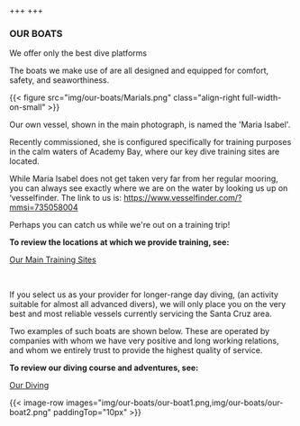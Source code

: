 +++
+++

### OUR BOATS



<span class="strapline">We offer only the best dive platforms </span>
 
<p>
The boats we make use of are all designed and equipped for comfort, safety, and seaworthiness.

{{< figure src="img/our-boats/MariaIs.png" class="align-right full-width-on-small" >}}

Our own vessel, shown in the main photograph, is named the 'Maria Isabel'.  

Recently commissioned, she is configured specifically for training purposes in the calm waters of Academy Bay, where our key dive training sites are located.   

While Maria Isabel does not get taken very far from her regular mooring, you can always see exactly where we are on the water by looking us up on ‘vesselfinder.  The link to us is: https://www.vesselfinder.com/?mmsi=735058004  

Perhaps you can catch us while we're out on a training trip!

**To review the locations at which we provide training, see:** 

[Our Main Training Sites](/our-diving/our-main-dive-sites)

<br/>

If you select us as your provider for longer-range day diving, (an activity suitable for almost all advanced divers), we will only place you on the very best and most reliable vessels currently servicing the Santa Cruz area.  

Two examples of such boats are shown below.  These are operated by companies with whom we have very positive and long working relations, and whom we entirely trust to provide the highest quality of service.
</p>

**To review our diving course and adventures, see:**

[Our Diving](/our-diving)

{{< image-row images="img/our-boats/our-boat1.png,img/our-boats/our-boat2.png" paddingTop="10px" >}}
